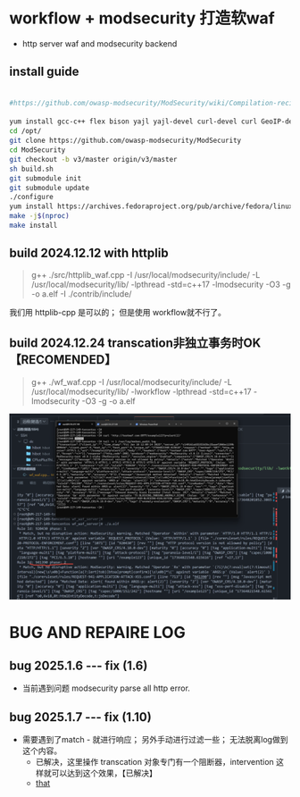 # workflow + modsecurity 打造软waf
- http server waf and modsecurity backend 

## install guide 
```bash

#https://github.com/owasp-modsecurity/ModSecurity/wiki/Compilation-recipes-for-v3.x#centos-7-minimal

yum install gcc-c++ flex bison yajl yajl-devel curl-devel curl GeoIP-devel doxygen zlib-devel pcre-devel
cd /opt/
git clone https://github.com/owasp-modsecurity/ModSecurity
cd ModSecurity
git checkout -b v3/master origin/v3/master
sh build.sh
git submodule init
git submodule update
./configure
yum install https://archives.fedoraproject.org/pub/archive/fedora/linux/updates/23/x86_64/b/bison-3.0.4-3.fc23.x86_64.rpm
make -j$(nproc)
make install

```

## build 2024.12.12 with httplib 
>  g++ ./src/httplib_waf.cpp -I /usr/local/modsecurity/include/ -L /usr/local/modsecurity/lib/ -lpthread -std=c++17 -lmodsecurity -O3 -g -o a.elf -I ./contrib/include/

我们用 httplib-cpp 是可以的； 但是使用 workflow就不行了。

## build 2024.12.24 transcation非独立事务时OK 【RECOMENDED】
>  g++ ./wf_waf.cpp -I /usr/local/modsecurity/include/ -L /usr/local/modsecurity/lib/ -lworkflow -lpthread -std=c++17 -lmodsecurity -O3 -g -o a.elf 

![](./dcos/images/image.png)


# BUG AND REPAIRE LOG
## bug 2025.1.6  --- fix (1.6)
- 当前遇到问题 modsecurity parse all http error.

## bug 2025.1.7 --- fix (1.10)
- 需要遇到了match - 就进行响应； 另外手动进行过滤一些； 无法脱离log做到这个内容。
    - 已解决，这里操作 transcation 对象专门有一个阻断器，intervention 这样就可以达到这个效果，【已解决】
    - [that](https://github.com/owasp-modsecurity/ModSecurity/blob/v3/master/examples/using_bodies_in_chunks/simple_request.cc#L95-L129)


